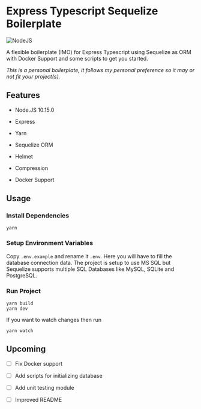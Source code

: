 # Express Typescript Sequelize Boilerplate

![NodeJS](https://cdn.iconscout.com/icon/free/png-256/node-js-1174925.png)

A flexible boilerplate (IMO) for Express Typescript using Sequelize as ORM with Docker Support and some scripts to get you started.

  

*This is a personal boilerplate, it follows my personal preference so it may or not fit your project(s).*

  

## Features

  

- Node.JS 10.15.0

- Express

- Yarn

- Sequelize ORM

- Helmet

- Compression

- Docker Support

  

## Usage

### Install Dependencies

    yarn

### Setup Environment Variables

Copy `.env.example` and rename it `.env`. Here you will have to fill the database connection data. The project is setup to use MS SQL but Sequelize supports multiple SQL Databases like MySQL, SQLite and PostgreSQL.

### Run Project 

    yarn build
    yarn dev

If you want to watch changes then run

    yarn watch

## Upcoming

- [ ] Fix Docker support
- [ ] Add scripts for initializing database
- [ ] Add unit testing module
- [ ] Improved README
 